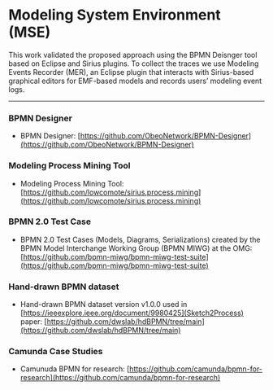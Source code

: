 # Modeling System Environment (MSE)

This work validated the proposed approach using the BPMN Deisnger tool based on Eclipse and Sirius plugins. To collect the traces we use Modeling Events Recorder (MER), an Eclipse plugin that interacts with Sirius-based graphical editors for EMF-based models and records users’ modeling event logs.

---

### BPMN Designer
- BPMN Designer: [https://github.com/ObeoNetwork/BPMN-Designer](https://github.com/ObeoNetwork/BPMN-Designer) 

### Modeling Process Mining Tool
- Modeling Process Mining Tool: [https://github.com/lowcomote/sirius.process.mining](https://github.com/lowcomote/sirius.process.mining)

### BPMN 2.0 Test Case
- BPMN 2.0 Test Cases (Models, Diagrams, Serializations) created by the BPMN Model Interchange Working Group (BPMN MIWG) at the OMG: [https://github.com/bpmn-miwg/bpmn-miwg-test-suite](https://github.com/bpmn-miwg/bpmn-miwg-test-suite)

### Hand-drawn BPMN dataset
- Hand-drawn BPMN dataset version v1.0.0 used in [https://ieeexplore.ieee.org/document/9980425](Sketch2Process) paper: [https://github.com/dwslab/hdBPMN/tree/main](https://github.com/dwslab/hdBPMN/tree/main)

### Camunda Case Studies
- Camunuda BPMN for research: [https://github.com/camunda/bpmn-for-research](https://github.com/camunda/bpmn-for-research)
